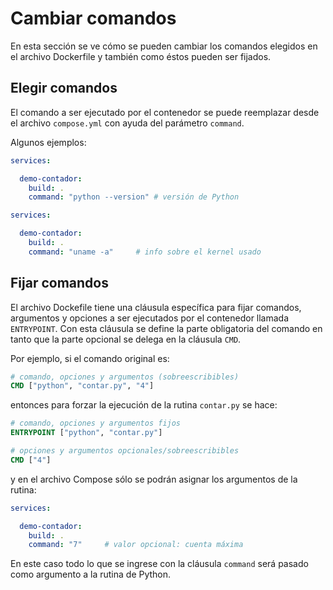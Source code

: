 # Cambiar comandos 

En esta sección se ve cómo se pueden
cambiar los comandos elegidos en el archivo Dockerfile
y también como éstos pueden ser fijados.

## Elegir comandos

El comando a ser ejecutado por el contenedor
se puede reemplazar desde el archivo `compose.yml`
con ayuda del parámetro `command`.

Algunos ejemplos:


```yaml hl_lines="5" title="compose.yml - sobreescribir comandos"
services:

  demo-contador:
    build: .
    command: "python --version" # versión de Python
```


```yaml hl_lines="5" title="compose.yml - sobreescribir comandos"
services:

  demo-contador:
    build: .
    command: "uname -a"     # info sobre el kernel usado
```



## Fijar comandos



El archivo Dockefile tiene una cláusula específica
para fijar comandos, argumentos y opciones
a ser ejecutados por el contenedor llamada `ENTRYPOINT`.
Con esta cláusula se define
la parte obligatoria del comando
en tanto que la parte opcional
se delega en la cláusula `CMD`.


Por ejemplo, si el comando original es:

```Dockerfile title="Dcokerfile - comando sobreescribible"
# comando, opciones y argumentos (sobreescribibles)
CMD ["python", "contar.py", "4"]
``` 

entonces para forzar la ejecución de la rutina `contar.py` se hace:

```Dockerfile title="Dcokerfile - comando fijo"
# comando, opciones y argumentos fijos
ENTRYPOINT ["python", "contar.py"]

# opciones y argumentos opcionales/sobreescribibles
CMD ["4"]
``` 

y en el archivo Compose sólo se podrán asignar
los argumentos de la rutina:

```yaml hl_lines="5" title="compose.yml - sobreescribir argumentos"
services:

  demo-contador:
    build: .
    command: "7"     # valor opcional: cuenta máxima
```

En este caso
todo lo que se ingrese con la cláusula `command`
será pasado como argumento a la rutina de Python.
